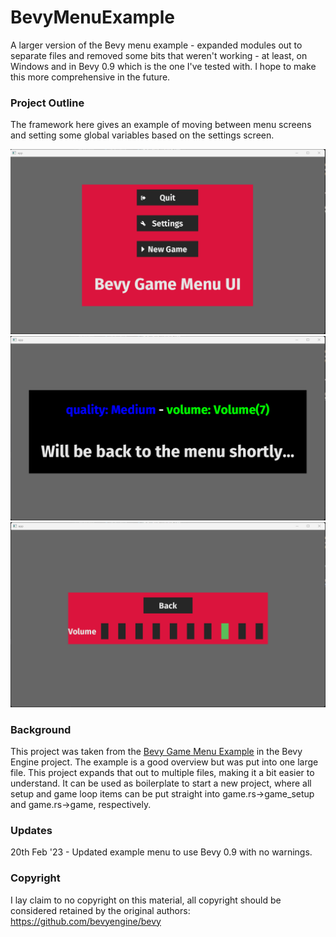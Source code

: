 # BevyMenuExample
A larger version of the Bevy menu example - expanded modules out to separate files 
and removed some bits that weren't working - at least, on Windows and in Bevy 0.9 
which is the one I've tested with. I hope to make this more comprehensive in the 
future. 

### Project Outline
The framework here gives an example of moving between menu screens and setting some global 
variables based on the settings screen. 

![Main Screen](media/main_screen.png)
![Game Screen](media/game_screen.png)
![Volume Setting Screen](media/volume_change.png)

### Background
This project was taken from the [Bevy Game Menu Example](https://github.com/bevyengine/bevy/blob/main/examples/games/game_menu.rs)
in the Bevy Engine project. The example is a good overview but was put into one large file.
This project expands that out to multiple files, making it a bit easier to understand.
It can be used as boilerplate to start a new project, where all setup and game loop 
items can be put straight into game.rs->game_setup and game.rs->game, respectively.

### Updates

20th Feb '23 - Updated example menu to use Bevy 0.9 with no warnings. 

### Copyright
I lay claim to no copyright on this material, all copyright should be considered retained 
by the original authors: https://github.com/bevyengine/bevy
